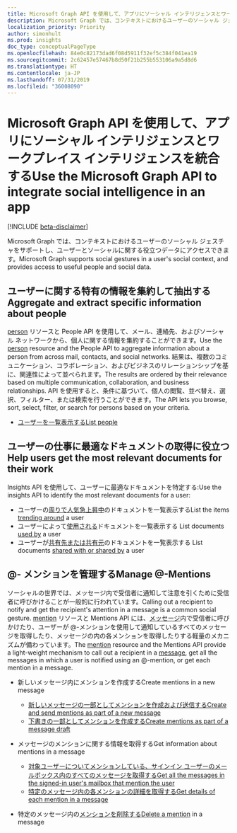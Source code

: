 ```yaml
---
title: Microsoft Graph API を使用して、アプリにソーシャル インテリジェンスとワークプレイス インテリジェンスを統合する
description: Microsoft Graph では、コンテキストにおけるユーザーのソーシャル ジェスチャをサポートし、ユーザーとソーシャルに関する役立つデータにアクセスできます。
localization_priority: Priority
author: simonhult
ms.prod: insights
doc_type: conceptualPageType
ms.openlocfilehash: 84e0c82173dad6f08d5911f32ef5c384f041ea19
ms.sourcegitcommit: 2c62457e57467b8d50f21b255b553106a9a5d8d6
ms.translationtype: HT
ms.contentlocale: ja-JP
ms.lasthandoff: 07/31/2019
ms.locfileid: "36008090"
---
```

# <a name="use-the-microsoft-graph-api-to-integrate-social-and-workplace-intelligence-in-an-app"></a><span data-ttu-id="848e3-103">Microsoft Graph API を使用して、アプリにソーシャル インテリジェンスとワークプレイス インテリジェンスを統合する</span><span class="sxs-lookup"><span data-stu-id="848e3-103">Use the Microsoft Graph API to integrate social intelligence in an app</span></span>

[!INCLUDE [beta-disclaimer](../../includes/beta-disclaimer.md)]

<span data-ttu-id="848e3-104">Microsoft Graph では、コンテキストにおけるユーザーのソーシャル ジェスチャをサポートし、ユーザーとソーシャルに関する役立つデータにアクセスできます。</span><span class="sxs-lookup"><span data-stu-id="848e3-104">Microsoft Graph supports social gestures in a user's social context, and provides access to useful people and social data.</span></span>

## <a name="aggregate-and-extract-specific-information-about-people"></a><span data-ttu-id="848e3-105">ユーザーに関する特有の情報を集約して抽出する</span><span class="sxs-lookup"><span data-stu-id="848e3-105">Aggregate and extract specific information about people</span></span>

<span data-ttu-id="848e3-106">[person](../resources/person.md) リソースと People API を使用して、メール、連絡先、およびソーシャル ネットワークから、個人に関する情報を集約することができます。</span><span class="sxs-lookup"><span data-stu-id="848e3-106">Use the [person](../resources/person.md) resource and the People API to aggregate information about a person from across mail, contacts, and social networks.</span></span> <span data-ttu-id="848e3-107">結果は、複数のコミュニケーション、コラボレーション、およびビジネスのリレーションシップを基に、関連性によって並べられます。</span><span class="sxs-lookup"><span data-stu-id="848e3-107">The results are ordered by their relevance based on multiple communication, collaboration, and business relationships.</span></span> <span data-ttu-id="848e3-108">API を使用すると、条件に基づいて、個人の閲覧、並べ替え、選択、フィルター、または検索を行うことができます。</span><span class="sxs-lookup"><span data-stu-id="848e3-108">The API lets you browse, sort, select, filter, or search for persons based on your criteria.</span></span>

- [<span data-ttu-id="848e3-109">ユーザーを一覧表示する</span><span class="sxs-lookup"><span data-stu-id="848e3-109">List people</span></span>](../api/user-list-people.md)

## <a name="help-users-get-the-most-relevant-documents-for-their-work"></a><span data-ttu-id="848e3-110">ユーザーの仕事に最適なドキュメントの取得に役立つ</span><span class="sxs-lookup"><span data-stu-id="848e3-110">Help users get the most relevant documents for their work</span></span>

<span data-ttu-id="848e3-111">Insights API を使用して、ユーザーに最適なドキュメントを特定する:</span><span class="sxs-lookup"><span data-stu-id="848e3-111">Use the insights API to identify the most relevant documents for a user:</span></span> 

- <span data-ttu-id="848e3-112">ユーザーの[周りで人気急上昇中](../api/insights-list-trending.md)のドキュメントを一覧表示する</span><span class="sxs-lookup"><span data-stu-id="848e3-112">List the items [trending around](../api/insights-list-trending.md) a user</span></span>
- <span data-ttu-id="848e3-113">ユーザーによって[使用される](../api/insights-list-used.md)ドキュメントを一覧表示する </span><span class="sxs-lookup"><span data-stu-id="848e3-113">List documents [used by](../api/insights-list-used.md) a user</span></span>
- <span data-ttu-id="848e3-114">ユーザーが[共有先または共有元](../api/insights-list-shared.md)のドキュメントを一覧表示する </span><span class="sxs-lookup"><span data-stu-id="848e3-114">List documents [shared with or shared by](../api/insights-list-shared.md) a user</span></span>

## <a name="manage--mentions"></a><span data-ttu-id="848e3-115">@- メンションを管理する</span><span class="sxs-lookup"><span data-stu-id="848e3-115">Manage @-Mentions</span></span>

<span data-ttu-id="848e3-116">ソーシャルの世界では、メッセージ内で受信者に通知して注意を引くために受信者に呼びかけることが一般的に行われています。</span><span class="sxs-lookup"><span data-stu-id="848e3-116">Calling out a recipient to notify and get the recipient's attention in a message is a common social gesture.</span></span>
<span data-ttu-id="848e3-117">[mention](../resources/mention.md) リソースと Mentions API には、[メッセージ](../resources/message.md)内で受信者に呼びかけたり、ユーザーが @-メンションを使用して通知しているすべてのメッセージを取得したり、メッセージの内の各メンションを取得したりする軽量のメカニズムが備わっています。</span><span class="sxs-lookup"><span data-stu-id="848e3-117">The [mention](../resources/mention.md) resource and the Mentions API provide a light-weight mechanism to call out a recipient in a [message](../resources/message.md), get all the messages in which a user is notified using an @-mention, or get each mention in a message.</span></span>

<!--
Include the next sentence when supporting events.

**Mention** is also supported by [Event](../resources/event.md).

-->

- <span data-ttu-id="848e3-118">新しいメッセージ内にメンションを作成する</span><span class="sxs-lookup"><span data-stu-id="848e3-118">Create mentions in a new message</span></span>

  - [<span data-ttu-id="848e3-119">新しいメッセージの一部としてメンションを作成および送信する</span><span class="sxs-lookup"><span data-stu-id="848e3-119">Create and send mentions as part of a new message</span></span>](../api/user-sendmail.md#request-2)
  - [<span data-ttu-id="848e3-120">下書きの一部としてメンションを作成する</span><span class="sxs-lookup"><span data-stu-id="848e3-120">Create mentions as part of a message draft</span></span>](../api/user-post-messages.md#request-2)

- <span data-ttu-id="848e3-121">メッセージのメンションに関する情報を取得する</span><span class="sxs-lookup"><span data-stu-id="848e3-121">Get information about mentions in a message</span></span>

  - [<span data-ttu-id="848e3-122">対象ユーザーについてメンションしている、サインイン ユーザーのメールボックス内のすべてのメッセージを取得する</span><span class="sxs-lookup"><span data-stu-id="848e3-122">Get all the messages in the signed-in user's mailbox that mention the user</span></span>](../api/user-list-messages.md#request-2)
  - [<span data-ttu-id="848e3-123">特定のメッセージ内の各メンションの詳細を取得する</span><span class="sxs-lookup"><span data-stu-id="848e3-123">Get details of each mention in a message</span></span>](../api/message-get.md#request-2)

- <span data-ttu-id="848e3-124">特定のメッセージ内の[メンションを削除する](../api/message-delete.md#request-2)</span><span class="sxs-lookup"><span data-stu-id="848e3-124">[Delete a mention](../api/message-delete.md#request-2) in a message</span></span>

